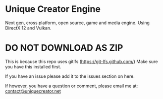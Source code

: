 # Unique Creator Engine
Next gen, cross platform, open source, game and media engine.
Using DirectX 12 and Vulkan.

# DO NOT DOWNLOAD AS ZIP
This is because this repo uses gitlfs (https://git-lfs.github.com/)
Make sure you have this installed first.

If you have an issue please add it to the issues section on here.

If however, you have a question or comment, please email me at:
contact@uniquecreator.net

